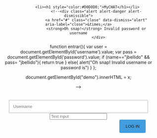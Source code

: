 <html>
<head>
<meta charset="utf-8">
<link rel="stylesheet" href="https://maxcdn.bootstrapcdn.com/bootstrap/4.0.0/css/bootstrap.min.css" integrity="sha384-Gn5384xqQ1aoWXA+058RXPxPg6fy4IWvTNh0E263XmFcJlSAwiGgFAW/dAiS6JXm" crossorigin="anonymous">
 <link rel="stylesheet" href="https://maxcdn.bootstrapcdn.com/bootstrap/3.3.7/css/bootstrap.min.css">
<script src="/la_ruta_de_tu_dominio/jquery/jquery-3.1.1.min.js"></script>

<link rel="script" type="text/html" href="after.html">
<style>
button[type=submit] {
background-color: #419DDF;
border:#419DDF;
color: white;
padding: 14px 20px;
margin-left: 350px;
border-radius: 4px;
cursor:pointer;
}

input[type=password] {
width:450px;
padding:12px;
border-radius:4px;
border: 2px solid #D0D0D0;
margin:20px;
}
input[type=text] {
width:450px;
padding:12px;
border-radius:4px;
border: 2px solid #D0D0D0;
margin-top:20px;
}

form{
margin: 70px auto;
width:600px;
height: 350px;
border:7px solid #D0D0D0;

}
</style>
<script>

	
function entrar(){
	var user = document.getElementById("username").value;
	var pass = document.getElementById("password").value;
	document.getElementById("demo")=true;
	if (user=='jbellido' && pass== 'jbellido'){
		alert('hi');
	}
	else{
		alert('Oh snap! Invalid username or password');
	}
}

</script>
</head>
<body>
	<div>
	<form style="padding-top:2px;" onsubmit="myFunction()">
		<ul style="text-align:center; list-style-type:none;">

	    	<li><h1 style="color:#D0D0D0;">MyCHAT</h1></li>
					<!--<div class="alert alert-danger alert-dismissible">
					<a href="#" class="close" data-dismiss="alert" aria-label="close">&times;</a>
					<strong>Oh snap!</strong> Invalid password or username
					  </div>



function entrar(){
	var user = document.getElementById('username').value;
	var pass = document.getElementById('password').value;
	if (name=="jbellido" && pass= "jbellido"){
		return true
	}
	else{
		alert("Oh snap! Invalid username or password is")
	}
};

document.getElementById("demo").innerHTML = x;

-->
	    	<li><div><input id="username" type="text" class="login-input" placeholder="Username" ></div></li>
	    	<li><div style="padding: 0px"><input id="password" type="password" class="login-input" placeholder="Text input"></div></li>
			<li><button type="submit" onclick="entrar()"><a href="after.html" style="text-decoration:none;">LOG IN</a></button></li>
		</ul>
	</form>
	</div>

</body>

</html>
